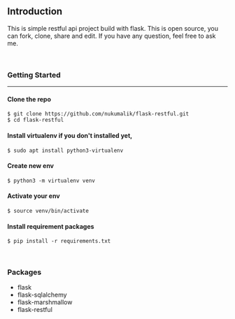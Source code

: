 ## Introduction

This is simple restful api project build with flask. This is open source, you can fork, clone, share and edit. If you have any question, feel free to ask me.

</br>

### Getting Started

---

#### Clone the repo

```
$ git clone https://github.com/nukumalik/flask-restful.git
$ cd flask-restful
```

#### Install virtualenv if you don't installed yet,

```
$ sudo apt install python3-virtualenv
```

#### Create new env

```
$ python3 -m virtualenv venv
```

#### Activate your env

```
$ source venv/bin/activate
```

#### Install requirement packages

```
$ pip install -r requirements.txt
```

</br>

### Packages

- flask
- flask-sqlalchemy
- flask-marshmallow
- flask-restful
